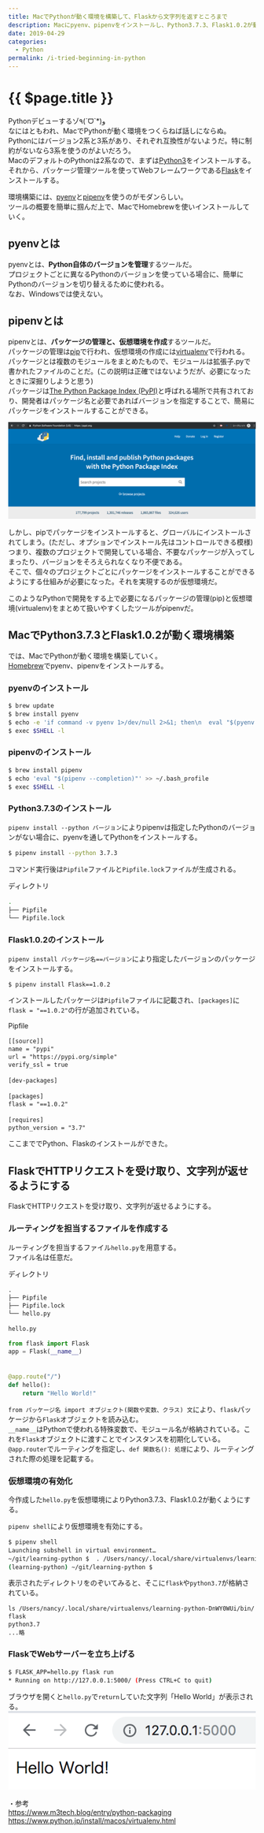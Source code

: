 ```yaml
---
title: MacでPythonが動く環境を構築して、Flaskから文字列を返すところまで
description: Macにpyenv、pipenvをインストールし、Python3.7.3、Flask1.0.2が動くまでの環境構築をする。
date: 2019-04-29
categories:
  - Python
permalink: /i-tried-beginning-in-python
---
```


# {{ $page.title }}

<PostMeta/>

Pythonデビューするゾ٩(ˊᗜˋ*)و  
なにはともわれ、MacでPythonが動く環境をつくらねば話しにならぬ。  
Pythonにはバージョン2系と3系があり、それぞれ互換性がないようだ。特に制約がないなら3系を使うのがよいだろう。  
MacのデフォルトのPythonは2系なので、まずは[Python3](https://www.python.org/)をインストールする。  
それから、パッケージ管理ツールを使ってWebフレームワークである[Flask](http://flask.pocoo.org/)をインストールする。  

環境構築には、[pyenv](https://github.com/pyenv/pyenv)と[pipenv](https://github.com/pypa/pipenv)を使うのがモダンらしい。  
ツールの概要を簡単に掴んだ上で、MacでHomebrewを使いインストールしていく。  

## pyenvとは
pyenvとは、**Python自体のバージョンを管理**するツールだ。  
プロジェクトごとに異なるPythonのバージョンを使っている場合に、簡単にPythonのバージョンを切り替えるために使われる。  
なお、Windowsでは使えない。  

## pipenvとは
pipenvとは、**パッケージの管理と、仮想環境を作成**するツールだ。  
パッケージの管理は[pip](https://pip.pypa.io/en/stable/)で行われ、仮想環境の作成には[virtualenv](https://virtualenv.pypa.io/en/latest/)で行われる。  
パッケージとは複数のモジュールをまとめたもので、モジュールは拡張子.pyで書かれたファイルのことだ。(この説明は正確ではないようだが、必要になったときに深掘りしようと思う)  
パッケージは[The Python Package Index (PyPI)](https://pypi.org/)と呼ばれる場所で共有されており、開発者はパッケージ名と必要であればバージョンを指定することで、簡易にパッケージをインストールすることができる。  
  
![PyPI](./pypi.png)

しかし、pipでパッケージをインストールすると、グローバルにインストールされてしまう。(ただし、オプションでインストール先はコントロールできる模様)  
つまり、複数のプロジェクトで開発している場合、不要なパッケージが入ってしまったり、バージョンをそろえられなくなり不便である。  
そこで、個々のプロジェクトごとにパッケージをインストールすることができるようにする仕組みが必要になった。それを実現するのが仮想環境だ。  
  
このようなPythonで開発をする上で必要になるパッケージの管理(pip)と仮想環境(virtualenv)をまとめて扱いやすくしたツールがpipenvだ。  

## MacでPython3.7.3とFlask1.0.2が動く環境構築
では、MacでPythonが動く環境を構築していく。  
[Homebrew](https://brew.sh/index_ja)でpyenv、pipenvをインストールする。  

### pyenvのインストール
``` sh
$ brew update
$ brew install pyenv
$ echo -e 'if command -v pyenv 1>/dev/null 2>&1; then\n  eval "$(pyenv init -)"\nfi' >> ~/.bash_profile
$ exec $SHELL -l
```

### pipenvのインストール
``` sh
$ brew install pipenv
$ echo 'eval "$(pipenv --completion)"' >> ~/.bash_profile
$ exec $SHELL -l
```

### Python3.7.3のインストール
`pipenv install --python バージョン`によりpipenvは指定したPythonのバージョンがない場合に、pyenvを通してPythonをインストールする。

``` sh
$ pipenv install --python 3.7.3
```

コマンド実行後は`Pipfile`ファイルと`Pipfile.lock`ファイルが生成される。

ディレクトリ
``` sh
.
├── Pipfile
└── Pipfile.lock
```

### Flask1.0.2のインストール

`pipenv install パッケージ名==バージョン`により指定したバージョンのパッケージをインストールする。  

``` sh
$ pipenv install Flask==1.0.2
```

インストールしたパッケージは`Pipfile`ファイルに記載され、`[packages]`に`flask = "==1.0.2"`の行が追加されている。

Pipfile
``` txt{9}
[[source]]
name = "pypi"
url = "https://pypi.org/simple"
verify_ssl = true

[dev-packages]

[packages]
flask = "==1.0.2"

[requires]
python_version = "3.7"
```

ここまででPython、Flaskのインストールができた。  

## FlaskでHTTPリクエストを受け取り、文字列が返せるようにする
FlaskでHTTPリクエストを受け取り、文字列が返せるようにする。


### ルーティングを担当するファイルを作成する
ルーティングを担当するファイル`hello.py`を用意する。  
ファイル名は任意だ。  

ディレクトリ
``` sh{4}
.
├── Pipfile
├── Pipfile.lock
└── hello.py
```

`hello.py`
``` py
from flask import Flask
app = Flask(__name__)


@app.route("/")
def hello():
    return "Hello World!"
```

`from パッケージ名 import オブジェクト(関数や変数、クラス) 文`により、`flask`パッケージから`Flask`オブジェクトを読み込む。  
`__name__`はPythonで使われる特殊変数で、モジュール名が格納されている。これを`Flask`オブジェクトに渡すことでインスタンスを初期化している。  
`@app.router`でルーティングを指定し、`def 関数名(): 処理`により、ルーティングされた際の処理を記載する。

### 仮想環境の有効化
今作成した`hello.py`を仮想環境によりPython3.7.3、Flask1.0.2が動くようにする。

`pipenv shell`により仮想環境を有効にする。  

``` sh
$ pipenv shell
Launching subshell in virtual environment…
~/git/learning-python $  . /Users/nancy/.local/share/virtualenvs/learning-python-DnWY0WUi/bin/activate
(learning-python) ~/git/learning-python $
```

表示されたディレクトリをのぞいてみると、そこに`flask`や`python3.7`が格納されている。  
```
ls /Users/nancy/.local/share/virtualenvs/learning-python-DnWY0WUi/bin/
flask
python3.7
...略
```

### FlaskでWebサーバーを立ち上げる

``` sh
$ FLASK_APP=hello.py flask run
* Running on http://127.0.0.1:5000/ (Press CTRL+C to quit)
```

ブラウザを開くと`hello.py`で`return`していた文字列「Hello World」が表示される。
![FlaskでHello World](./hello-world.png)

・参考  
https://www.m3tech.blog/entry/python-packaging  
https://www.python.jp/install/macos/virtualenv.html  
